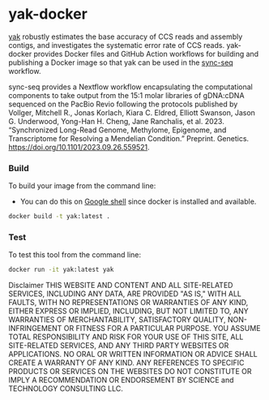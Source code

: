 # yak-docker

[yak](https://github.com/lh3/yak) robustly estimates the base accuracy of CCS reads and assembly contigs, and investigates the systematic error rate of CCS reads. yak-docker provides Docker files and GitHub Action workflows for building and publishing a Docker image so that yak can be used in the [sync-seq](https://github.com/adeslatt/sync-seq) workflow.

sync-seq provides a Nextflow workflow encapsulating the computational components to take output from the 15:1 molar libraries of gDNA:cDNA sequenced on the PacBio Revio following the protocols published by Vollger, Mitchell R., Jonas Korlach, Kiara C. Eldred, Elliott Swanson, Jason G. Underwood, Yong-Han H. Cheng, Jane Ranchalis, et al. 2023. “Synchronized Long-Read Genome, Methylome, Epigenome, and Transcriptome for Resolving a Mendelian Condition.” Preprint. Genetics. https://doi.org/10.1101/2023.09.26.559521.

### Build

To build your image from the command line:
* You can do this on [Google shell](https://shell.cloud.google.com) since docker is installed and available.

```bash
docker build -t yak:latest .
```

### Test

To test this tool from the command line:

```bash
docker run -it yak:latest yak
```

Disclaimer
THIS WEBSITE AND CONTENT AND ALL SITE-RELATED SERVICES, INCLUDING ANY DATA, ARE PROVIDED "AS IS," WITH ALL FAULTS, WITH NO REPRESENTATIONS OR WARRANTIES OF ANY KIND, EITHER EXPRESS OR IMPLIED, INCLUDING, BUT NOT LIMITED TO, ANY WARRANTIES OF MERCHANTABILITY, SATISFACTORY QUALITY, NON-INFRINGEMENT OR FITNESS FOR A PARTICULAR PURPOSE. YOU ASSUME TOTAL RESPONSIBILITY AND RISK FOR YOUR USE OF THIS SITE, ALL SITE-RELATED SERVICES, AND ANY THIRD PARTY WEBSITES OR APPLICATIONS. NO ORAL OR WRITTEN INFORMATION OR ADVICE SHALL CREATE A WARRANTY OF ANY KIND. ANY REFERENCES TO SPECIFIC PRODUCTS OR SERVICES ON THE WEBSITES DO NOT CONSTITUTE OR IMPLY A RECOMMENDATION OR ENDORSEMENT BY SCIENCE and TECHNOLOGY CONSULTING LLC.
